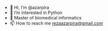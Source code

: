 - 👋 Hi, I’m @azarpira
- 👀 I’m interested in Python
- 🌱 Master of biomedical informatics
- 📫 How to reach me rezaazarpira@gmail.com

<!---
azarpira/azarpira is a ✨ special ✨ repository because its `README.md` (this file) appears on your GitHub profile.
You can click the Preview link to take a look at your changes.
--->
